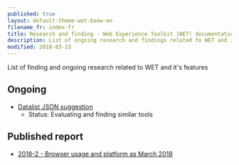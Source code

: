 ```yaml
---
published: true
layout: default-theme-wet-boew-en
filename_fr: index-fr
title: Research and finding - Web Experience Toolkit (WET) documentation
description: List of ongoing research and findings related to WET and it's features
modified: 2018-03-23
---
```


List of finding and ongoing research related to WET and it's features


## Ongoing

* [Datalist JSON suggestion](research/1-datalist-JSON-suggestion.html)
	* Status: Evaluating and finding similar tools

## Published report

* [2018-2 - Browser usage and platform as March 2018](research/2018-2-browser-usage.html)
